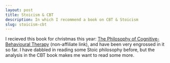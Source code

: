 ```yaml
---
layout: post
title: Stoicism & CBT
description: In which I recommend a book on CBT & Stoicism
slug: stoicism-cbt
---
```


I recieved this book for christmas this year:
[The Philosophy of Cognitive-Behavioural Therapy](http://www.amazon.com/Philosophy-Cognitive-Behavioural-Therapy-CBT-Psychotherapy-ebook/dp/B005TQU5KA/ref=sr_1_1?ie=UTF8&qid=1388628876&sr=8-1&keywords=Stoicism+CBT)
(non-affiliate link), and have been very engrossed in it so far. I have
dabbled in reading some Stoic philosophy before, but the analysis in the
CBT book makes me want to read some more.
